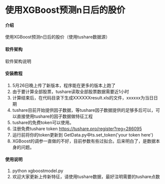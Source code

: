 # 使用XGBoost预测n日后的股价

#### 介绍
使用XGBoost预测n日后的股价（使用tushare数据源）

#### 软件架构
软件架构说明


#### 安装教程

1.  5月26日晚上传了新版本，程序能在更多的版本上跑了
2.  由于要计算全部股票，tushare读取全部股票数据需要近1小时
3.  计算结束后，在代码目录下生成XXXXXXresult.xls的文件，xxxxxx为当日日期
4.  tushare目前开始提供因子数据，等tushare因子数据提供的足够多后可以，可以直接使用tushare的因子数据做特征工程
5.  tushare的免费token可以使用。
6.  注册免费tushare token https://tushare.pro/register?reg=286095
7.  运行前将你的token更新到 GetData.py中ts.set_token('your token here')
8.  XGBoost的调参一直做的不好，目前参数有些过拟合。后来明白了，是数据本身的问题。


#### 使用说明

1.  python xgboostmodel.py
2.  欢迎大家更新上传新特征，请使用tushare数据，最好注明需要的tushare点数

